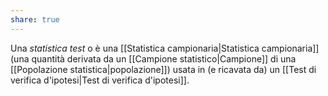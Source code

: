 ```yaml
---
share: true
---
```


Una *statistica test* o è una [[Statistica campionaria|Statistica campionaria]] (una quantità derivata da un [[Campione statistico|Campione]] di una [[Popolazione statistica|popolazione]]) usata in (e ricavata da) un [[Test di verifica d'ipotesi|Test di verifica d'ipotesi]].